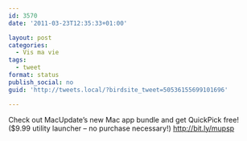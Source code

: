 ```yaml
---
id: 3570
date: '2011-03-23T12:35:33+01:00'

layout: post
categories:
  - Vis ma vie
tags:
  - tweet
format: status
publish_social: no
guid: 'http://tweets.local/?birdsite_tweet=50536155699101696'

---
```


Check out MacUpdate’s new Mac app bundle and get QuickPick free! ($9.99 utility launcher – no purchase necessary!) http://bit.ly/mupsp